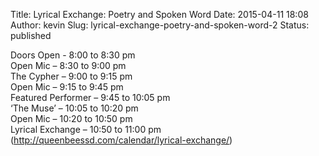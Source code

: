 Title: Lyrical Exchange: Poetry and Spoken Word
Date: 2015-04-11 18:08
Author: kevin
Slug: lyrical-exchange-poetry-and-spoken-word-2
Status: published

Doors Open - 8:00 to 8:30 pm  
Open Mic – 8:30 to 9:00 pm  
The Cypher – 9:00 to 9:15 pm  
Open Mic – 9:15 to 9:45 pm  
Featured Performer – 9:45 to 10:05 pm  
‘The Muse’ – 10:05 to 10:20 pm  
Open Mic – 10:20 to 10:50 pm  
Lyrical Exchange – 10:50 to 11:00 pm  
(http://queenbeessd.com/calendar/lyrical-exchange/)

